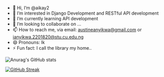 - 👋 Hi, I’m @aikay2
- 👀 I’m interested in Django Development and RESTful API development
- 🌱 I’m currently learning API development
- 💞️ I’m looking to collaborate on ...
- 📫 How to reach me, via email: austineanyikwa@gmail.com or ianyikwa.2201820@stu.cu.edu.ng
- 😄 Pronouns: Ik
- ⚡ Fun fact: I call the library my home..

![Anurag's GitHub stats](https://github-readme-stats.vercel.app/api?username=aikay2&show_icons=true&theme=transparent)

[![GitHub Streak](https://streak-stats.demolab.com?user=aikay2&theme=chartreuse-dark&hide_border=true)](https://git.io/streak-stats)

<!---
aikay2/aikay2 is a ✨ special ✨ repository because its `README.md` (this file) appears on your GitHub profile.
You can click the Preview link to take a look at your changes.
--->

